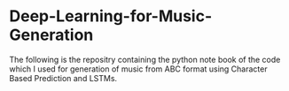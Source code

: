 # Deep-Learning-for-Music-Generation
The following is the repositry containing the python note book of the code which I used for generation of music from ABC format using Character Based Prediction and LSTMs.

